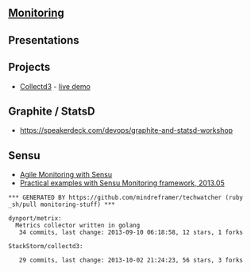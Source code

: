 ## [Monitoring]()

## Presentations






## Projects

  - [Collectd3](https://github.com/StackStorm/collectd3) - [live demo](http://184.72.154.239:9000/#/dashboard)

## Graphite / StatsD
  - https://speakerdeck.com/devops/graphite-and-statsd-workshop


## Sensu
  - [Agile Monitoring with Sensu](https://prague2013.drupal.org/session/agile-monitoring-sensu)
  - [Practical examples with Sensu Monitoring framework, 2013.05](https://speakerdeck.com/joemiller/practical-examples-with-sensu-monitoring-framework)

<!-- PROJECTS_LIST_START -->
    *** GENERATED BY https://github.com/mindreframer/techwatcher (ruby _sh/pull monitoring-stuff) *** 

    dynport/metrix:
      Metrics collector written in golang
       34 commits, last change: 2013-09-10 06:18:58, 12 stars, 1 forks

    StackStorm/collectd3:

       29 commits, last change: 2013-10-02 21:24:23, 56 stars, 3 forks
<!-- PROJECTS_LIST_END -->
